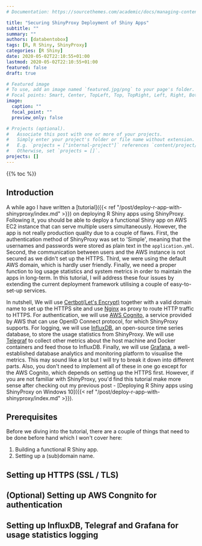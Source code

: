 ```yaml
---
# Documentation: https://sourcethemes.com/academic/docs/managing-content/

title: "Securing ShinyProxy Deployment of Shiny Apps"
subtitle: ""
summary: ""
authors: [databentobox]
tags: [R, R Shiny, ShinyProxy]
categories: [R Shiny]
date: 2020-05-02T22:10:55+01:00
lastmod: 2020-05-02T22:10:55+01:00
featured: false
draft: true

# Featured image
# To use, add an image named `featured.jpg/png` to your page's folder.
# Focal points: Smart, Center, TopLeft, Top, TopRight, Left, Right, BottomLeft, Bottom, BottomRight.
image:
  caption: ""
  focal_point: ""
  preview_only: false

# Projects (optional).
#   Associate this post with one or more of your projects.
#   Simply enter your project's folder or file name without extension.
#   E.g. `projects = ["internal-project"]` references `content/project/deep-learning/index.md`.
#   Otherwise, set `projects = []`.
projects: []
---
```


{{% toc %}}

## Introduction

A while ago I have written a [tutorial]({{< ref "/post/deploy-r-app-with-shinyproxy/index.md" >}}) on deploying R Shiny apps using ShinyProxy. Following it, you should be able to deploy a functional Shiny app on AWS EC2 instance that can serve multiple users simultaneously. However, the app is not really production quality due to a couple of flaws. First, the authentication method of ShinyProxy was set to 'Simple', meaning that the usernames and passwords were stored as plain text in the `application.yml`. Second, the communication between users and the AWS instance is not secured as we didn't set up the HTTPS. Third, we were using the default AWS domain, which is hardly user friendly. Finally, we need a proper function to log usage statistics and system metrics in order to maintain the apps in long-term. In this tutorial, I will address these four issues by extending the current deployment framework utilising a couple of easy-to-set-up services.

In nutshell, We will use [Certbot(Let's Encrypt)](https://certbot.eff.org/) together with a valid domain name to set up the HTTPS site and use [Nginx](https://www.nginx.com/) as proxy to route HTTP traffic to HTTPS. For authentication, we will use [AWS Cognito](https://aws.amazon.com/cognito/), a service provided by AWS that  can use OpenID Connect protocol, for which ShinyProxy supports. For logging, we will use [InfluxDB](https://www.influxdata.com/products/influxdb-overview/), an open-source time series database, to store the usage statistics from ShinyProxy. We will use [Telegraf](https://www.influxdata.com/time-series-platform/telegraf/) to collect other metrics about the host machine and Docker containers and feed those to InfluxDB. Finally, we will use [Grafana](https://grafana.com/), a well-established database analytics and monitoring platform to visualise the metrics. This may sound like a lot but I will try to break it down into different parts. Also, you don't need to implement all of these in one go except for the AWS Cognito, which depends on setting up the HTTPS first. However, if you are not familiar with ShinyProxy, you'd find this tutorial make more sense after checking out my previous post - [Deploying R Shiny apps using ShinyProxy on Windows 10]({{< ref "/post/deploy-r-app-with-shinyproxy/index.md" >}}).

## Prerequisites

Before we diving into the tutorial, there are a couple of things that need to be done before hand which I won't cover here:

1. Building a functional R Shiny app.
2. Setting up a (sub)domain name.

## Setting up HTTPS (SSL / TLS)

## (Optional) Setting up AWS Congnito for authentication

## Setting up InfluxDB, Telegraf and Grafana for usage statistics logging